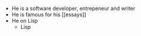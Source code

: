 - He is a software developer, entrepeneur and writer
- He is famous for his [[essays]]
- He on Lisp
	- Lisp
